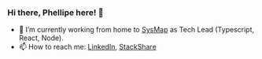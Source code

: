 ### Hi there, Phellipe here! 👋

- 🔭 I’m currently working from home to [SysMap](https://www.sysmap.com.br/) as Tech Lead (Typescript, React, Node).
- 📫 How to reach me: [LinkedIn](https://www.linkedin.com/in/phellipe-andrade/), [StackShare](https://stackshare.io/phellipeandrade/mystack)
